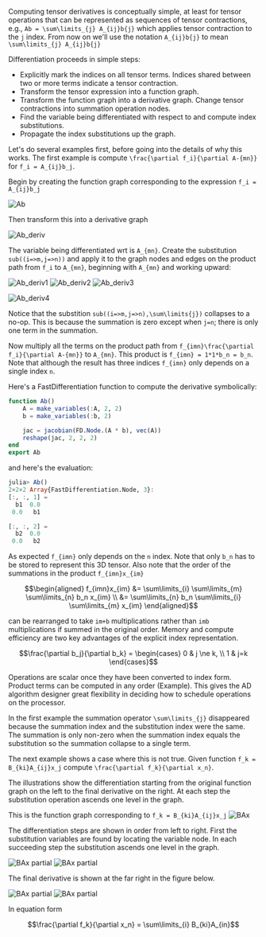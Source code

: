 Computing tensor derivatives is conceptually simple, at least for tensor operations that can be represented as sequences of tensor contractions, e.g., ``Ab = \sum\limits_{j} A_{ij}b{j}`` which applies tensor contraction to the ``j`` index. From now on we'll use the notation ``A_{ij}b{j}`` to mean ``\sum\limits_{j} A_{ij}b{j}``

Differentiation proceeds in simple steps:

* Explicitly mark the indices on all tensor terms. Indices shared between two or more terms indicate a tensor contraction.
* Transform the tensor expression into a function graph.
* Transform the function graph into a derivative graph. Change tensor contractions into summation operation nodes.
* Find the variable being differentiated with respect to and compute index substitutions. 
* Propagate the index substitutions up the graph.

Let's do several examples first, before going into the details of why this works. The first example is compute ``\frac{\partial f_i}{\partial A-{mn}}`` for ``f_i = A_{ij}b_j``. 

Begin by creating the function graph corresponding to the expression ``f_i = A_{ij}b_j``

![Ab](illustrations/Ab/Ab_illustration.svg)

Then transform this into a derivative graph

![Ab_deriv](illustrations/Ab/Ab_illustrationD.svg)

The variable being differentiated wrt is ``A_{mn}``. Create the substitution ``sub((i=>m,j=>n))`` and apply it to the graph nodes and edges on the product path from ``f_i`` to ``A_{mn}``, beginning with ``A_{mn}`` and working upward:

![Ab_deriv1](illustrations/Ab/Ab_partial_Aij_step1D.svg)
![Ab_deriv2](illustrations/Ab/Ab_partial_Aij_step2D.svg)
![Ab_deriv3](illustrations/Ab/Ab_partial_Aij_step3D.svg)

![Ab_deriv4](illustrations/Ab/Ab_partial_Aij_step4D.svg)

Notice that the substition ``sub((i=>m,j=>n),\sum\limits{j})`` collapses to a no-op. This is because the summation is zero except when ``j=n``; there is only one term in the summation.

Now multiply all the terms on the product path from ``f_{imn}\frac{\partial f_i}{\partial A-{mn}}`` to ``A_{mn}``. This product is ``f_{imn} = 1*1*b_n = b_n``. Note that although the result has three indices ``f_{imn}`` only depends on a single index ``n``. 

Here's a FastDifferentiation function to compute the derivative symbolically:
```julia
function Ab()
    A = make_variables(:A, 2, 2)
    b = make_variables(:b, 2)

    jac = jacobian(FD.Node.(A * b), vec(A))
    reshape(jac, 2, 2, 2)
end
export Ab
```
and here's the evaluation:
```julia
julia> Ab()
2×2×2 Array{FastDifferentiation.Node, 3}:
[:, :, 1] =
  b1  0.0
 0.0   b1

[:, :, 2] =
  b2  0.0
 0.0   b2
```
As expected ``f_{imn}`` only depends on the ``n`` index. Note that only ``b_n`` has to be stored to represent this 3D tensor. Also note that the order of the summations in the product ``f_{imn}x_{im}`` 

```math
\begin{aligned}
f_{imn}x_{im} &= \sum\limits_{i} \sum\limits_{m} \sum\limits_{n} b_n x_{im} \\
&=  \sum\limits_{n} b_n \sum\limits_{i} \sum\limits_{m} x_{im}
\end{aligned}
```
can be rearranged to take ``im+b`` multiplications rather than ``imb`` multiplications if summed in the original order. Memory and compute efficiency are two key advantages of the explicit index representation.


```math
\frac{\partial b_j}{\partial b_k} = \begin{cases}
0  & j \ne k, \\
1 & j=k
\end{cases}
```

Operations are scalar once they have been converted to index form. Product terms can be computed in any order (Example). This gives the AD algorithm designer great flexibility in deciding how to schedule operations on the processor.


In the first example the summation operator ``\sum\limits_{j}`` disappeared because the summation index and the substitution index were the same. The summation is only non-zero when the summation index equals the substitution so the summation collapse to a single term. 

The next example shows a case where this is not true. Given function ``f_k = B_{ki}A_{ij}x_j`` compute ``\frac{\partial f_k}{\partial x_n}``.

The illustrations show the differentiation starting from the original function graph on the left to the final derivative on the right. At each step the substitution operation ascends one level in the graph.

This is the function graph corresponding to ``f_k = B_{ki}A_{ij}x_j`` ![BAx](illustrations/BAx/BAx_illustration.svg)

The differentiation steps are shown in order from left to right. First the substitution variables are found by locating the variable node. In each succeeding step the substitution ascends one level in the graph.

![BAx partial](illustrations/BAx/BAx_partial_xj_step1D.svg)
![BAx partial](illustrations/BAx/BAx_partial_xj_step2D.svg)

 The final derivative is shown at the far right in the figure below.

![BAx partial](illustrations/BAx/BAx_partial_xj_step3D.svg)
![BAx partial](illustrations/BAx/BAx_partial_xj_step4D.svg)

In equation form
```math
\frac{\partial f_k}{\partial x_n} = \sum\limits_{i} B_{ki}A_{in}
```






